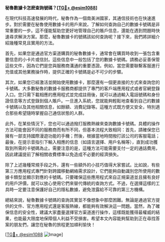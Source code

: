 **秘魯數據卡怎麽查詢號碼？[[TG💪+ @esim1088](https://t.me/s/esim1088)]**

在現代科技高速發展的時代，秘魯作為一個南美洲國家，其通信技術也在快速進步。對於需要在秘魯使用數據卡的用戶來說，了解如何查詢自己的數據卡號碼是非常重要的一步。這不僅能幫助您更好地管理自己的賬戶信息，還能在遇到問題時快速尋求解決方案。那麼，秘魯數據卡的號碼該如何查詢呢？接下來，我們將詳細介紹幾種常見且實用的方法。

首先，如果您是通過官方渠道購買的秘魯數據卡，通常會在購買時收到一張包含重要信息的小卡片或信封。這些信息中一般包括了您的數據卡號碼。請務必妥善保管這些文件，因為它們是您與服務商溝通的重要憑證。例如，當您需要聯繫客服進行充值或其他業務操作時，提供正確的卡號碼是必不可少的步驟。

其次，如果您已經激活並開始使用數據卡，那麼還有一個更直接的方式來查詢您的卡號碼。大多數秘魯的數據卡服務商都提供了專門的客戶端應用程式或者官網登錄入口。您只需下載相應的應用程式並完成註冊後，就可以通過輸入電話號碼和身份證信息等方式登錄到個人賬戶。一旦進入系統，您就能夠輕鬆地查看到自己的數據卡號碼以及其他相關信息，如餘額、消費記錄等。這種方式既方便又安全，特別適合那些希望隨時掌握自己通信狀態的人群。

此外，在某些情況下，您也可以通過撥打服務熱線來查詢數據卡號碼。具體的操作方法可能會因不同的服務商而有所不同，但基本流程大致相同：首先，請確保您已擁有一部支持國際漫遊功能的手機；然後，根據當地時間撥打該公司的客服電話；最後，在提示音指引下輸入相應的信息（如語言選擇、用戶名稱等），直到成功獲取到所需的卡號碼為止。需要注意的是，這種方法可能需要支付一定的通話費用，因此建議提前了解相關收費標準以免造成不必要的經濟損失。

除了上述幾種常規手段之外，還有一些額外的小技巧值得大家嘗試。比如說，有些第三方應用程式專門針對跨國移動網絡需求設計，它們能夠自動識別您所使用的數據卡類型並顯示對應的卡號碼。只要確保這些應用程式來自正規渠道並且擁有良好的用戶評價，就可以放心使用它們來替代傳統的查詢方式。不過，在選擇這樣的工具時一定要注意保護好自己的隱私數據，避免泄露給不可靠的第三方機構。

總結來說，秘魯數據卡號碼的查詢其實並不像想象中那麼困難。無論是通過官方提供的文件、官方應用程式還是客服熱線，都能夠有效解決這一問題。當然，為了確保信息的安全性，建議大家盡量選擇官方渠道進行操作，這樣既能獲得最權威的結果，也能最大限度地保障個人利益不受損害。希望本文內容能夠幫助到正在尋找答案的朋友們，讓您在秘魯的旅程更加順利愉快！

[[TG💪+ @esim1088](https://t.me/s/esim1088) ![Image](https://i.postimg.cc/4NQfJmqS/Snipaste-2025-05-13-00-14-12.png)]